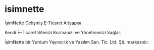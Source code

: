 # isimnette
İşimNette Gelişmiş E-Ticaret Altyapısı 

Kendi E-Ticaret Sitenizi Kurmanızı ve Yönetmenizi Sağlar. 

İşimNette bir Yurdum Yayıncılık ve Yazılım San. Tic. Ltd. Şti. markasıdır. 
